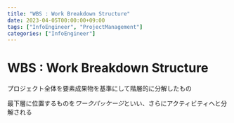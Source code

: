 ```yaml
---
title: "WBS : Work Breakdown Structure"
date: 2023-04-05T00:00:00+09:00
tags: ["InfoEngineer", "ProjectManagement"]
categories: ["InfoEngineer"]
---
```

# WBS : Work Breakdown Structure

プロジェクト全体を要素成果物を基準にして階層的に分解したもの

最下層に位置するものを*ワークパッケージ*といい、さらにアクティビティへと分解される